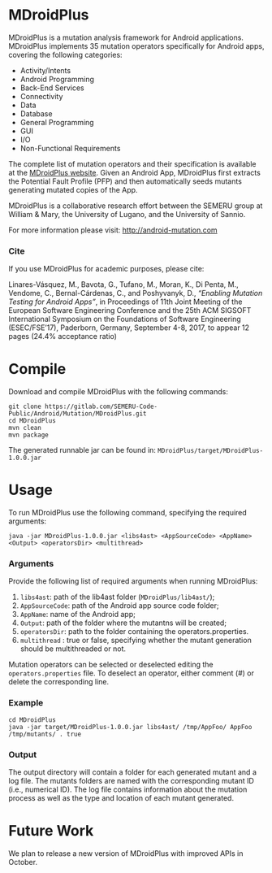 # MDroidPlus
MDroidPlus is a mutation analysis framework for Android applications.
MDroidPlus implements 35 mutation operators specifically for Android apps, covering the following categories:
- Activity/Intents
- Android Programming
- Back-End Services
- Connectivity
- Data
- Database
- General Programming
- GUI
- I/O
- Non-Functional Requirements

The complete list of mutation operators and their specification is available at the [MDroidPlus website](http://android-mutation.com/#operators).
Given an Android App, MDroidPlus first extracts the Potential Fault Profile (PFP) and then automatically seeds mutants generating mutated copies of the App.

MDroidPlus is a collaborative research effort between the SEMERU group at William & Mary, the University of Lugano, and the University of Sannio.

For more information please visit: http://android-mutation.com

### Cite
If you use MDroidPlus for academic purposes, please cite: 

Linares-Vásquez, M., Bavota, G., Tufano, M., Moran, K., Di Penta, M., Vendome, C., Bernal-Cárdenas, C., and Poshyvanyk, D., _“Enabling Mutation Testing for Android Apps”_, in Proceedings of 11th Joint Meeting of the European Software Engineering Conference and the 25th ACM SIGSOFT International Symposium on the Foundations of Software Engineering (ESEC/FSE’17), Paderborn, Germany, September 4-8, 2017, to appear 12 pages (24.4% acceptance ratio)

# Compile
Download and compile MDroidPlus with the following commands:
```
git clone https://gitlab.com/SEMERU-Code-Public/Android/Mutation/MDroidPlus.git
cd MDroidPlus
mvn clean
mvn package
```
The generated runnable jar can be found in: ``MDroidPlus/target/MDroidPlus-1.0.0.jar``

# Usage
To run MDroidPlus use the following command, specifying the required arguments:
```
java -jar MDroidPlus-1.0.0.jar <libs4ast> <AppSourceCode> <AppName> <Output> <operatorsDir> <multithread>
```
### Arguments
Provide the following list of required arguments when running MDroidPlus: 
1. ``libs4ast``:  path of the lib4ast folder (``MDroidPlus/lib4ast/``);
2. ``AppSourceCode``: path of the Android app source code folder;
3. ``AppName``: name of the Android app;
4. ``Output``: path of the folder where the mutantns will be created;
5. ``operatorsDir``: path to the folder containing the operators.properties.
6. ``multithread`` : true or false, specifying whether the mutant generation should be multithreaded or not.

Mutation operators can be selected or deselected editing the ``operators.properties`` file. To deselect an operator, either comment (#) or delete the corresponding line.
### Example
```
cd MDroidPlus
java -jar target/MDroidPlus-1.0.0.jar libs4ast/ /tmp/AppFoo/ AppFoo /tmp/mutants/ . true
```

### Output
The output directory will contain a folder for each generated mutant and a log file. 
The mutants folders are named with the corresponding mutant ID (i.e., numerical ID). The log file contains information about the mutation process as well as the type and location of each mutant generated.


# Future Work
We plan to release a new version of MDroidPlus with improved APIs in October.